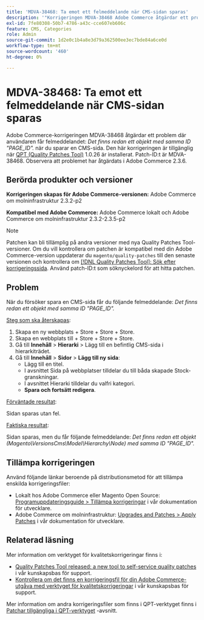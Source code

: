 ```yaml
---
title: 'MDVA-38468: Ta emot ett felmeddelande när CMS-sidan sparas'
description: '"Korrigeringen MDVA-38468 Adobe Commerce åtgärdar ett problem där felmeddelandet visas: *Objekt med samma ID "PAGE_ID" finns redan* när en CMS-sida sparas. Den här korrigeringen är tillgänglig när [QPT-verktyget (Quality Patches Tool)](https://devdocs.magento.com/guides/v2.4/comp-mgr/patching.html#mqp) 1.0.26 är installerat. Patch-ID:t är MDVA-38468. Observera att problemet har åtgärdats i Adobe Commerce 2.3.6."'
exl-id: 7fe80308-50b7-4786-a43c-cce607eb606c
feature: CMS, Categories
role: Admin
source-git-commit: 1d2e0c1b4a8e3d79a362500ee3ec7bde84a6ce0d
workflow-type: tm+mt
source-wordcount: '460'
ht-degree: 0%

---
```


# MDVA-38468: Ta emot ett felmeddelande när CMS-sidan sparas

Adobe Commerce-korrigeringen MDVA-38468 åtgärdar ett problem där användaren får felmeddelandet: *Det finns redan ett objekt med samma ID &quot;PAGE_ID&quot;.* när du sparar en CMS-sida. Den här korrigeringen är tillgänglig när [QPT (Quality Patches Tool)](https://devdocs.magento.com/guides/v2.4/comp-mgr/patching.html#mqp) 1.0.26 är installerat. Patch-ID:t är MDVA-38468. Observera att problemet har åtgärdats i Adobe Commerce 2.3.6.

## Berörda produkter och versioner

**Korrigeringen skapas för Adobe Commerce-versionen:**
Adobe Commerce om molninfrastruktur 2.3.2-p2

**Kompatibel med Adobe Commerce:**
Adobe Commerce lokalt och Adobe Commerce om molninfrastruktur 2.3.2-2.3.5-p2

>[!NOTE]
>
>Patchen kan bli tillämplig på andra versioner med nya Quality Patches Tool-versioner. Om du vill kontrollera om patchen är kompatibel med din Adobe Commerce-version uppdaterar du `magento/quality-patches` till den senaste versionen och kontrollera om [[!DNL Quality Patches Tool]: Sök efter korrigeringssida](https://devdocs.magento.com/quality-patches/tool.html#patch-grid). Använd patch-ID:t som söknyckelord för att hitta patchen.

## Problem

När du försöker spara en CMS-sida får du följande felmeddelande: *Det finns redan ett objekt med samma ID &quot;PAGE_ID&quot;.*

<u>Steg som ska återskapas</u>:

1. Skapa en ny webbplats + Store + Store + Store.
1. Skapa en webbplats till + Store + Store + Store.
1. Gå till **Innehåll** > **Hierarki** > Lägg till en befintlig CMS-sida i hierarkiträdet.
1. Gå till **Innehåll** > **Sidor** > **Lägg till ny sida**:
   * Lägg till en titel.
   * I avsnittet Sida på webbplatser tilldelar du till båda skapade Stock-granskningar.
   * I avsnittet Hierarki tilldelar du valfri kategori.
   * **Spara och fortsätt redigera**.

<u>Förväntade resultat</u>:

Sidan sparas utan fel.

<u>Faktiska resultat</u>:

Sidan sparas, men du får följande felmeddelande: *Det finns redan ett objekt (Magento\VersionsCms\Model\Hierarchy\Node) med samma ID &quot;PAGE_ID&quot;.*

## Tillämpa korrigeringen

Använd följande länkar beroende på distributionsmetod för att tillämpa enskilda korrigeringsfiler:

* Lokalt hos Adobe Commerce eller Magento Open Source: [Programuppdateringsguide > Tillämpa korrigeringar](https://devdocs.magento.com/guides/v2.4/comp-mgr/patching/mqp.html) i vår dokumentation för utvecklare.
* Adobe Commerce om molninfrastruktur: [Upgrades and Patches > Apply Patches](https://devdocs.magento.com/cloud/project/project-patch.html) i vår dokumentation för utvecklare.

## Relaterad läsning

Mer information om verktyget för kvalitetskorrigeringar finns i:

* [Quality Patches Tool released: a new tool to self-service quality patches](/help/announcements/adobe-commerce-announcements/magento-quality-patches-released-new-tool-to-self-serve-quality-patches.md) i vår kunskapsbas för support.
* [Kontrollera om det finns en korrigeringsfil för din Adobe Commerce-utgåva med verktyget för kvalitetskorrigeringar](/help/support-tools/patches-available-in-qpt-tool/check-patch-for-magento-issue-with-magento-quality-patches.md) i vår kunskapsbas för support.

Mer information om andra korrigeringsfiler som finns i QPT-verktyget finns i [Patchar tillgängliga i QPT-verktyget](https://support.magento.com/hc/en-us/sections/360010506631-Patches-available-in-QPT-tool-) -avsnitt.
